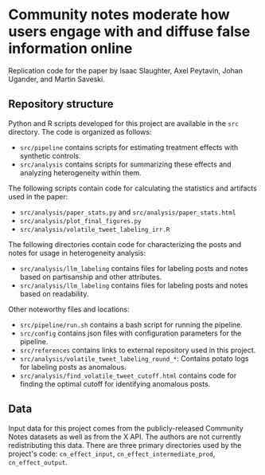 # Community notes moderate how users engage with and diffuse false information online
Replication code for the paper by Isaac Slaughter, Axel Peytavin, Johan Ugander, and Martin Saveski. 


## Repository structure
Python and R scripts developed for this project are available in the `src` directory. The code is organized as follows:
* `src/pipeline` contains scripts for estimating treatment effects with synthetic controls.
* `src/analysis` contains scripts for summarizing these effects and analyzing heterogeneity within them. 

The following scripts contain code for calculating the statistics and artifacts used in the paper:
* `src/analysis/paper_stats.py` and `src/analysis/paper_stats.html`
* `src/analysis/plot_final_figures.py`
* `src/analysis/volatile_tweet_labeling_irr.R`

The following directories contain code for characterizing the posts and notes for usage in heterogeneity analysis:
* `src/analysis/llm_labeling` contains files for labeling posts and notes based on partisanship and other attributes.
* `src/analysis/llm_labeling` contains files for labeling posts and notes based on readability.

Other noteworthy files and locations:
* `src/pipeline/run.sh` contains a bash script for running the pipeline.
* `src/config` contains json files with configuration parameters for the pipeline.
* `src/references` contains links to external repository used in this project.
* `src/analysis/volatile_tweet_labeling_round_*`: Contains potato logs for labeling posts as anomalous.
* `src/analysis/find_volatile_tweet_cutoff.html` contains code for finding the optimal cutoff for identifying anomalous posts.


##  Data
Input data for this project comes from the publicly-released Community Notes datasets as well as from the X API. The authors are not currently redistributing this data.
There are three primary directories used by the project's code: `cn_effect_input`, `cn_effect_intermediate_prod`, `cn_effect_output`.
